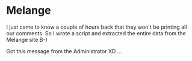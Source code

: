 # Melange
I just came to know a couple of hours back that they won't be printing all our comments. So I wrote a script and extracted the entire data from the Melange site B-) 

Got this message from the Administrator XD 
...
